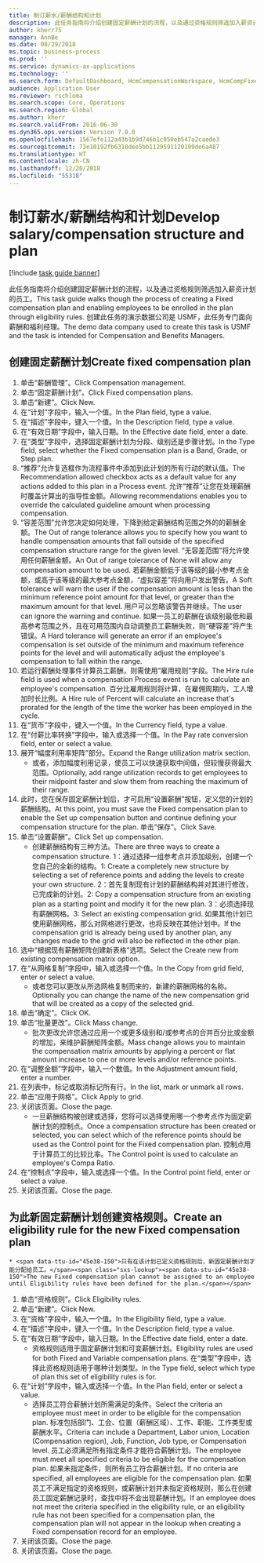 ```yaml
---
title: 制订薪水/薪酬结构和计划
description: 此任务指南将介绍创建固定薪酬计划的流程，以及通过资格规则筛选加入薪资计划的员工。
author: kherr75
manager: AnnBe
ms.date: 08/29/2018
ms.topic: business-process
ms.prod: ''
ms.service: dynamics-ax-applications
ms.technology: ''
ms.search.form: DefaultDashboard, HcmCompensationWorkspace, HcmCompFixedPlansPart, HRMCompFixedPlanTable, HRMCompCreateGridDialog, HRCCompGridView, HRMCompEligibility,  HRCCompGrid
audience: Application User
ms.reviewer: rschloma
ms.search.scope: Core, Operations
ms.search.region: Global
ms.author: kherr
ms.search.validFrom: 2016-06-30
ms.dyn365.ops.version: Version 7.0.0
ms.openlocfilehash: 1567efe112a43b1b9d746b1c050eb547a2caede3
ms.sourcegitcommit: 73e10192fb6318dee5bb1129591120199de6a487
ms.translationtype: HT
ms.contentlocale: zh-CN
ms.lasthandoff: 12/20/2018
ms.locfileid: "55318"
---
```

# <a name="develop-salarycompensation-structure-and-plan"></a><span data-ttu-id="45e38-103">制订薪水/薪酬结构和计划</span><span class="sxs-lookup"><span data-stu-id="45e38-103">Develop salary/compensation structure and plan</span></span>

[!include [task guide banner](../../includes/task-guide-banner.md)]

<span data-ttu-id="45e38-104">此任务指南将介绍创建固定薪酬计划的流程，以及通过资格规则筛选加入薪资计划的员工。</span><span class="sxs-lookup"><span data-stu-id="45e38-104">This task guide walks though the process of creating a Fixed compensation plan and enabling employees to be enrolled in the plan through eligibility rules.</span></span> <span data-ttu-id="45e38-105">创建此任务的演示数据公司是 USMF，此任务专门面向薪酬和福利经理。</span><span class="sxs-lookup"><span data-stu-id="45e38-105">The demo data company used to create this task is USMF and the task is intended for Compensation and Benefits Managers.</span></span>


## <a name="create-fixed-compensation-plan"></a><span data-ttu-id="45e38-106">创建固定薪酬计划</span><span class="sxs-lookup"><span data-stu-id="45e38-106">Create fixed compensation plan</span></span>
1. <span data-ttu-id="45e38-107">单击“薪酬管理”。</span><span class="sxs-lookup"><span data-stu-id="45e38-107">Click Compensation management.</span></span>
2. <span data-ttu-id="45e38-108">单击“固定薪酬计划”。</span><span class="sxs-lookup"><span data-stu-id="45e38-108">Click Fixed compensation plans.</span></span>
3. <span data-ttu-id="45e38-109">单击“新建”。</span><span class="sxs-lookup"><span data-stu-id="45e38-109">Click New.</span></span>
4. <span data-ttu-id="45e38-110">在“计划”字段中，输入一个值。</span><span class="sxs-lookup"><span data-stu-id="45e38-110">In the Plan field, type a value.</span></span>
5. <span data-ttu-id="45e38-111">在“描述”字段中，键入一个值。</span><span class="sxs-lookup"><span data-stu-id="45e38-111">In the Description field, type a value.</span></span>
6. <span data-ttu-id="45e38-112">在“有效日期”字段中，输入日期。</span><span class="sxs-lookup"><span data-stu-id="45e38-112">In the Effective date field, enter a date.</span></span>
7. <span data-ttu-id="45e38-113">在“类型”字段中，选择固定薪酬计划为分段、级别还是步骤计划。</span><span class="sxs-lookup"><span data-stu-id="45e38-113">In the Type field, select whether the Fixed compensation plan is a Band, Grade, or Step plan.</span></span>
8. <span data-ttu-id="45e38-114">“推荐”允许复选框作为流程事件中添加到此计划的所有行动的默认值。</span><span class="sxs-lookup"><span data-stu-id="45e38-114">The Recommendation allowed checkbox acts as a default value for any actions added to this plan in a Process event.</span></span>  <span data-ttu-id="45e38-115">允许“推荐”让您在处理薪酬时覆盖计算出的指导性金额。</span><span class="sxs-lookup"><span data-stu-id="45e38-115">Allowing recommendations enables you to override the calculated guideline amount when processing compensation.</span></span>
9. <span data-ttu-id="45e38-116">“容差范围”允许您决定如何处理，下降到给定薪酬结构范围之外的的薪酬金额。</span><span class="sxs-lookup"><span data-stu-id="45e38-116">The Out of range tolerance allows you to specify how you want to handle compensation amounts that fall outside of the specified compensation structure range for the given level.</span></span>  <span data-ttu-id="45e38-117"> “无容差范围”将允许使用任何薪酬金额。</span><span class="sxs-lookup"><span data-stu-id="45e38-117">An Out of range tolerance of None will allow any compensation amount to be used.</span></span>  <span data-ttu-id="45e38-118">若薪酬金额低于该等级的最小参考点金额，或高于该等级的最大参考点金额，“虚拟容差”将向用户发出警告。</span><span class="sxs-lookup"><span data-stu-id="45e38-118">A Soft tolerance will warn the user if the compensation amount is less than the minimum reference point amount for that level, or greater than the maximum amount for that level.</span></span> <span data-ttu-id="45e38-119">用户可以忽略该警告并继续。</span><span class="sxs-lookup"><span data-stu-id="45e38-119">The user can ignore the warning and continue.</span></span>  <span data-ttu-id="45e38-120">如果一员工的薪酬在该级别最低和最高参考范围之外，且在可用范围内自动调整员工薪酬失败，则“硬容差”将产生错误。</span><span class="sxs-lookup"><span data-stu-id="45e38-120">A Hard tolerance will generate an error if an employee's compensation is set outside of the minimum and maximum reference points for the level and will automatically adjust the employee's compensation to fall within the range.</span></span>
10. <span data-ttu-id="45e38-121">若运行薪酬处理事件计算员工薪酬，则需使用“雇用规则”字段。</span><span class="sxs-lookup"><span data-stu-id="45e38-121">The Hire rule field is used when a compensation Process event is run to calculate an employee's compensation.</span></span>  <span data-ttu-id="45e38-122"> 百分比雇用规则将计算，在雇佣周期内，工人增加时长比例。</span><span class="sxs-lookup"><span data-stu-id="45e38-122">A Hire rule of Percent will calculate an increase that's prorated for the length of the time the worker has been employed in the cycle.</span></span>
11. <span data-ttu-id="45e38-123">在“货币”字段中，键入一个值。</span><span class="sxs-lookup"><span data-stu-id="45e38-123">In the Currency field, type a value.</span></span>
12. <span data-ttu-id="45e38-124">在“付薪比率转换”字段中，输入或选择一个值。</span><span class="sxs-lookup"><span data-stu-id="45e38-124">In the Pay rate conversion field, enter or select a value.</span></span>
13. <span data-ttu-id="45e38-125">展开“幅度利用率矩阵”部分。</span><span class="sxs-lookup"><span data-stu-id="45e38-125">Expand the Range utilization matrix section.</span></span>
    * <span data-ttu-id="45e38-126">或者，添加幅度利用记录，使员工可以快速获取中间值，但较慢获得最大范围。</span><span class="sxs-lookup"><span data-stu-id="45e38-126">Optionally, add range utilization records to get employees to their midpoint faster and slow them from reaching the maximum of their range.</span></span>  
14. <span data-ttu-id="45e38-127">此时，您在保存固定薪酬计划后，才可启用“设置薪酬”按钮，定义您的计划的薪酬结构。</span><span class="sxs-lookup"><span data-stu-id="45e38-127">At this point, you must save the Fixed compensation plan to enable the Set up compensation button and continue defining your compensation structure for the plan.</span></span>  <span data-ttu-id="45e38-128">单击“保存”。</span><span class="sxs-lookup"><span data-stu-id="45e38-128">Click Save.</span></span>
15. <span data-ttu-id="45e38-129">单击“设置薪酬”。</span><span class="sxs-lookup"><span data-stu-id="45e38-129">Click Set up compensation.</span></span>
    * <span data-ttu-id="45e38-130">创建薪酬结构有三种方法。</span><span class="sxs-lookup"><span data-stu-id="45e38-130">There are three ways to create a compensation structure.</span></span> <span data-ttu-id="45e38-131">1：通过选择一组参考点并添加级别，创建一个您自己的全新的结构。</span><span class="sxs-lookup"><span data-stu-id="45e38-131">1: Create a completely new structure by selecting a set of reference points and adding the levels to create your own structure.</span></span> <span data-ttu-id="45e38-132">2：首先复制现有计划的薪酬结构并对其进行修改，已完成新的计划。</span><span class="sxs-lookup"><span data-stu-id="45e38-132">2: Copy a compensation structure from an existing plan as a starting point and modify it for the new plan.</span></span> <span data-ttu-id="45e38-133">3：必须选择现有薪酬网格。</span><span class="sxs-lookup"><span data-stu-id="45e38-133">3: Select an existing compensation grid.</span></span> <span data-ttu-id="45e38-134">如果其他计划已使用薪酬网格，那么对网格进行更改，也将反映在其他计划中。</span><span class="sxs-lookup"><span data-stu-id="45e38-134">If the compensation grid is already being used by another plan, any changes made to the grid will also be reflected in the other plan.</span></span>  
16. <span data-ttu-id="45e38-135">选中“根据现有薪酬矩阵创建新表格”选项。</span><span class="sxs-lookup"><span data-stu-id="45e38-135">Select the Create new from existing compensation matrix option.</span></span>
17. <span data-ttu-id="45e38-136">在“从网格复制”字段中，输入或选择一个值。</span><span class="sxs-lookup"><span data-stu-id="45e38-136">In the Copy from grid field, enter or select a value.</span></span>
    * <span data-ttu-id="45e38-137">或者您可以更改从所选网格复制而来的，新建的薪酬网格的名称。</span><span class="sxs-lookup"><span data-stu-id="45e38-137">Optionally you can change the name of the new compensation grid that will be created as a copy of the selected grid.</span></span>  
18. <span data-ttu-id="45e38-138">单击“确定”。</span><span class="sxs-lookup"><span data-stu-id="45e38-138">Click OK.</span></span>
19. <span data-ttu-id="45e38-139">单击“批量更改”。</span><span class="sxs-lookup"><span data-stu-id="45e38-139">Click Mass change.</span></span>
    * <span data-ttu-id="45e38-140">批次更改允许您通过应用一个或更多级别和/或参考点的合并百分比或金额的增加，来维护薪酬矩阵金额。</span><span class="sxs-lookup"><span data-stu-id="45e38-140">Mass change allows you to maintain the compensation matrix amounts by applying a percent or flat amount increase to one or more levels and/or reference points.</span></span>  
20. <span data-ttu-id="45e38-141">在“调整金额”字段中，输入一个数值。</span><span class="sxs-lookup"><span data-stu-id="45e38-141">In the Adjustment amount field, enter a number.</span></span>
21. <span data-ttu-id="45e38-142">在列表中，标记或取消标记所有行。</span><span class="sxs-lookup"><span data-stu-id="45e38-142">In the list, mark or unmark all rows.</span></span>
22. <span data-ttu-id="45e38-143">单击“应用于网格”。</span><span class="sxs-lookup"><span data-stu-id="45e38-143">Click Apply to grid.</span></span>
23. <span data-ttu-id="45e38-144">关闭该页面。</span><span class="sxs-lookup"><span data-stu-id="45e38-144">Close the page.</span></span>
    * <span data-ttu-id="45e38-145">一旦薪酬结构被创建或选择，您将可以选择使用哪一个参考点作为固定薪酬计划的控制点。</span><span class="sxs-lookup"><span data-stu-id="45e38-145">Once a compensation structure has been created or selected, you can select which of the reference points should be used as the Control point for the Fixed compensation plan.</span></span>  <span data-ttu-id="45e38-146">控制点用于计算员工的比较比率。</span><span class="sxs-lookup"><span data-stu-id="45e38-146">The Control point is used to calculate an employee's Compa Ratio.</span></span>  
24. <span data-ttu-id="45e38-147">在“控制点”字段中，输入或选择一个值。</span><span class="sxs-lookup"><span data-stu-id="45e38-147">In the Control point field, enter or select a value.</span></span>
25. <span data-ttu-id="45e38-148">关闭该页面。</span><span class="sxs-lookup"><span data-stu-id="45e38-148">Close the page.</span></span>

## <a name="create-an-eligibility-rule-for-the-new-fixed-compensation-plan"></a><span data-ttu-id="45e38-149">为此新固定薪酬计划创建资格规则。</span><span class="sxs-lookup"><span data-stu-id="45e38-149">Create an eligibility rule for the new Fixed compensation plan</span></span>
    * <span data-ttu-id="45e38-150">只有在该计划已定义资格规则后，新固定薪酬计划才能分配给员工。</span><span class="sxs-lookup"><span data-stu-id="45e38-150">The new Fixed compensation plan cannot be assigned to an employee until Eligibility rules have been defined for the plan.</span></span>  
1. <span data-ttu-id="45e38-151">单击“资格规则”。</span><span class="sxs-lookup"><span data-stu-id="45e38-151">Click Eligibility rules.</span></span>
2. <span data-ttu-id="45e38-152">单击“新建”。</span><span class="sxs-lookup"><span data-stu-id="45e38-152">Click New.</span></span>
3. <span data-ttu-id="45e38-153">在“资格”字段中，输入一个值。</span><span class="sxs-lookup"><span data-stu-id="45e38-153">In the Eligibility field, type a value.</span></span>
4. <span data-ttu-id="45e38-154">在“描述”字段中，键入一个值。</span><span class="sxs-lookup"><span data-stu-id="45e38-154">In the Description field, type a value.</span></span>
5. <span data-ttu-id="45e38-155">在“有效日期”字段中，输入日期。</span><span class="sxs-lookup"><span data-stu-id="45e38-155">In the Effective date field, enter a date.</span></span>
    * <span data-ttu-id="45e38-156">资格规则适用于固定薪酬计划和可变薪酬计划。</span><span class="sxs-lookup"><span data-stu-id="45e38-156">Eligibility rules are used for both Fixed and Variable compensation plans.</span></span>  <span data-ttu-id="45e38-157">在“类型”字段中，选择此资格规则适用于哪种计划类型。</span><span class="sxs-lookup"><span data-stu-id="45e38-157">In the Type field, select which type of plan this set of eligibility rules is for.</span></span>  
6. <span data-ttu-id="45e38-158">在“计划”字段中，输入或选择一个值。</span><span class="sxs-lookup"><span data-stu-id="45e38-158">In the Plan field, enter or select a value.</span></span>
    * <span data-ttu-id="45e38-159">选择员工符合薪酬计划所需满足的条件。</span><span class="sxs-lookup"><span data-stu-id="45e38-159">Select the criteria an employee must meet in order to be eligible for the compensation plan.</span></span> <span data-ttu-id="45e38-160">标准包括部门、工会、位置（薪酬区域）、工作、职能、工作类型或薪酬水平。</span><span class="sxs-lookup"><span data-stu-id="45e38-160">Criteria can include a Department, Labor union, Location (Compensation region), Job, Function, Job type, or Compensation level.</span></span> <span data-ttu-id="45e38-161">员工必须满足所有指定条件才能符合薪酬计划。</span><span class="sxs-lookup"><span data-stu-id="45e38-161">The employee must meet all specified criteria to be eligible for the compensation plan.</span></span> <span data-ttu-id="45e38-162">如果未指定条件，则所有员工符合薪酬计划。</span><span class="sxs-lookup"><span data-stu-id="45e38-162">If no criteria are specified, all employees are eligible for the compensation plan.</span></span> <span data-ttu-id="45e38-163">如果员工不满足指定的资格规则，或薪酬计划并未指定资格规则，那么在创建员工固定薪酬记录时，查找中将不会出现薪酬计划。</span><span class="sxs-lookup"><span data-stu-id="45e38-163">If an employee does not meet the criteria specified in the eligibility rule, or an eligibility rule has not been specified for a compensation plan, the compensation plan will not appear in the lookup when creating a Fixed compensation record for an employee.</span></span>  
7. <span data-ttu-id="45e38-164">关闭该页面。</span><span class="sxs-lookup"><span data-stu-id="45e38-164">Close the page.</span></span>
8. <span data-ttu-id="45e38-165">关闭该页面。</span><span class="sxs-lookup"><span data-stu-id="45e38-165">Close the page.</span></span>

